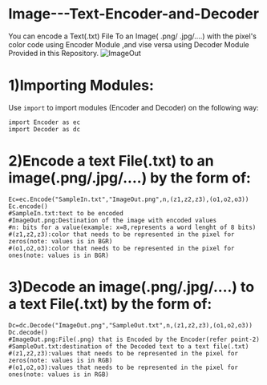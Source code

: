 # Image---Text-Encoder-and-Decoder
You can encode a Text(.txt) File To an Image( .png/ .jpg/....) with the pixel's color code using Encoder Module ,and vise versa using Decoder Module Provided in this Repository.
![ImageOut](https://user-images.githubusercontent.com/123793292/224125502-c6cb10d7-7a24-42d7-86f6-1f5f27476155.png)

# 1)Importing Modules:
Use ```import``` to import modules (Encoder and Decoder) on the following way:
```
import Encoder as ec
import Decoder as dc
```
# 2)Encode a text File(.txt) to an image(.png/.jpg/....) by the form of:
```
Ec=ec.Encode("SampleIn.txt","ImageOut.png",n,(z1,z2,z3),(o1,o2,o3))
Ec.encode()
#SampleIn.txt:text to be encoded
#ImageOut.png:Destination of the image with encoded values
#n: bits for a value(example: x=8,represents a word lenght of 8 bits)
#(z1,z2,z3):color that needs to be represented in the pixel for zeros(note: values is in BGR)
#(o1,o2,o3):color that needs to be represented in the pixel for ones(note: values is in BGR)
```
# 3)Decode an image(.png/.jpg/....) to a text File(.txt) by the form of:
```
Dc=dc.Decode("ImageOut.png","SampleOut.txt",n,(z1,z2,z3),(o1,o2,o3))
Dc.decode()
#ImageOut.png:File(.png) that is Encoded by the Encoder(refer point-2)
#SampleOut.txt:destination of the Decoded text to a text file(.txt)
#(z1,z2,z3):values that needs to be represented in the pixel for zeros(note: values is in RGB)
#(o1,o2,o3):values that needs to be represented in the pixel for ones(note: values is in RGB)
```
